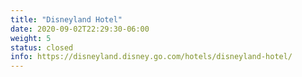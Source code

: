 ```yaml
---
title: "Disneyland Hotel"
date: 2020-09-02T22:29:30-06:00
weight: 5
status: closed
info: https://disneyland.disney.go.com/hotels/disneyland-hotel/
---
```


